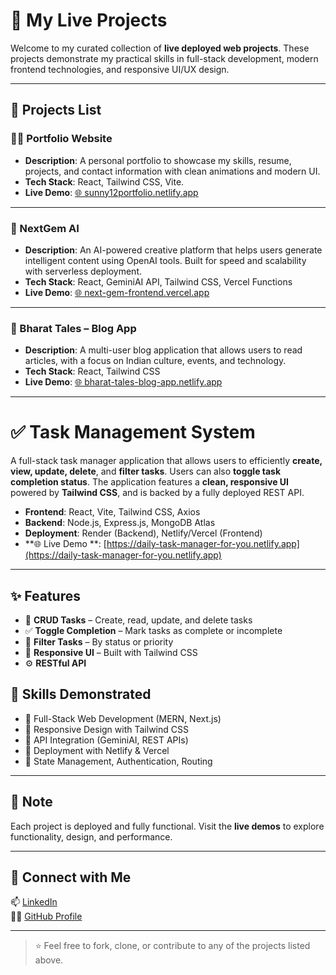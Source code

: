 # 🚀 My Live Projects

Welcome to my curated collection of **live deployed web projects**. These projects demonstrate my practical skills in full-stack development, modern frontend technologies, and responsive UI/UX design.

---

## 📂 Projects List

### 🧑‍💼 Portfolio Website
- **Description**: A personal portfolio to showcase my skills, resume, projects, and contact information with clean animations and modern UI.
- **Tech Stack**: React, Tailwind CSS, Vite.
- **Live Demo**: [🌐 sunny12portfolio.netlify.app](https://sunny12portfolio.netlify.app/)

---

### 🤖 NextGem AI
- **Description**: An AI-powered creative platform that helps users generate intelligent content using OpenAI tools. Built for speed and scalability with serverless deployment.
- **Tech Stack**: React, GeminiAI API, Tailwind CSS, Vercel Functions
- **Live Demo**: [🌐 next-gem-frontend.vercel.app](https://next-gem-frontend.vercel.app/)

---

### 📰 Bharat Tales – Blog App
- **Description**: A multi-user blog application that allows users to read articles, with a focus on Indian culture, events, and technology.
- **Tech Stack**: React, Tailwind CSS
- **Live Demo**: [🌐 bharat-tales-blog-app.netlify.app](https://bharat-tales-blog-app.netlify.app/)

---

# ✅ Task Management System

A full-stack task manager application that allows users to efficiently **create, view, update, delete**, and **filter tasks**. Users can also **toggle task completion status**. The application features a **clean, responsive UI** powered by **Tailwind CSS**, and is backed by a fully deployed REST API.
- **Frontend**: React, Vite, Tailwind CSS, Axios
- **Backend**: Node.js, Express.js, MongoDB Atlas
- **Deployment**: Render (Backend), Netlify/Vercel (Frontend)
- **🌐 Live Demo **: [https://daily-task-manager-for-you.netlify.app](https://daily-task-manager-for-you.netlify.app)

---

## ✨ Features

- 📝 **CRUD Tasks** – Create, read, update, and delete tasks
- ✅ **Toggle Completion** – Mark tasks as complete or incomplete
- 🎯 **Filter Tasks** – By status or priority
- 📱 **Responsive UI** – Built with Tailwind CSS
- ⚙️ **RESTful API**


## 🧠 Skills Demonstrated

- 🔹 Full-Stack Web Development (MERN, Next.js)
- 🔹 Responsive Design with Tailwind CSS
- 🔹 API Integration (GeminiAI, REST APIs)
- 🔹 Deployment with Netlify & Vercel
- 🔹 State Management, Authentication, Routing

---

## 📌 Note

Each project is deployed and fully functional. Visit the **live demos** to explore functionality, design, and performance.

---

## 🔗 Connect with Me

📫 [LinkedIn](https://www.linkedin.com/in/sunnygupta12/)  
👨‍💻 [GitHub Profile](https://github.com/sunny12-gupta)

---

> ⭐ Feel free to fork, clone, or contribute to any of the projects listed above.
